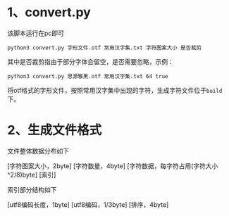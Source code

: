 # 1、convert.py
该脚本运行在pc即可 <br/>
```
python3 convert.py 字形文件.otf 常用汉字集.txt 字符图案大小 是否裁剪
```
其中是否裁剪指由于部分字体会留空，是否需要忽略，示例：
```
python3 convert.py 思源雅黑.otf 常用汉字集.txt 64 true
```
将otf格式的字形文件，按照常用汉字集中出现的字符，生成字符文件位于`build`下。
# 2、生成文件格式
文件整体数据分布如下

[字符图案大小，2byte] [字符数量，4byte] [字符数据，每字符占用(字符大小^2/8)byte] [索引]

索引部分结构如下

[utf8编码长度，1byte] [utf8编码，1/3byte] [排序，4byte]

